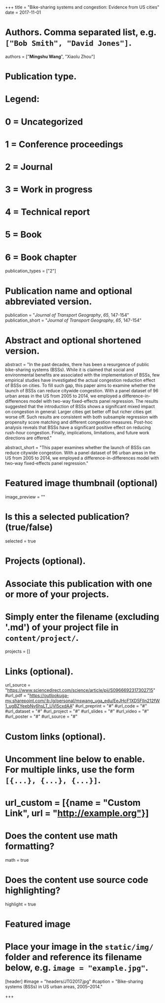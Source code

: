 +++
title = "Bike-sharing systems and congestion: Evidence from US cities"
date = 2017-11-01

# Authors. Comma separated list, e.g. `["Bob Smith", "David Jones"]`.
authors = ["**Mingshu Wang**", "Xiaolu Zhou"]

# Publication type.
# Legend:
# 0 = Uncategorized
# 1 = Conference proceedings
# 2 = Journal
# 3 = Work in progress
# 4 = Technical report
# 5 = Book
# 6 = Book chapter
publication_types = ["2"]

# Publication name and optional abbreviated version.
publication = "*Journal of Transport Geography*, *65*, 147-154"
publication_short = "*Journal of Transport Geography*, *65*, 147-154"

# Abstract and optional shortened version.
abstract = "In the past decades, there has been a resurgence of public bike-sharing systems (BSSs). While it is claimed that social and environmental benefits are associated with the implementation of BSSs, few empirical studies have investigated the actual congestion reduction effect of BSSs on cities. To fill such gap, this paper aims to examine whether the launch of BSSs can reduce citywide congestion. With a panel dataset of 96 urban areas in the US from 2005 to 2014, we employed a difference-in-differences model with two-way fixed-effects panel regression. The results suggested that the introduction of BSSs shows a significant mixed impact on congestion in general: Larger cities get better off but richer cities get worse off. Such results are consistent with both subsample regression with propensity score matching and different congestion measures. Post-hoc analysis reveals that BSSs have a significant positive effect on reducing rush-hour congestion. Finally, implications, limitations, and future work directions are offered."

abstract_short = "This paper examines whether the launch of BSSs can reduce citywide congestion. With a panel dataset of 96 urban areas in the US from 2005 to 2014, we employed a difference-in-differences model with two-way fixed-effects panel regression."

# Featured image thumbnail (optional)
image_preview = ""

# Is this a selected publication? (true/false)
selected = true

# Projects (optional).
#   Associate this publication with one or more of your projects.
#   Simply enter the filename (excluding '.md') of your project file in `content/project/`.

projects = []

# Links (optional).
url_source = "https://www.sciencedirect.com/science/article/pii/S0966692317302715"
#url_pdf = "https://outlookuga-my.sharepoint.com/:b:/g/personal/mswang_uga_edu/EeJHcF1XD5FIln212fW1_ugBZYeebNv6hsLT_UVl5cxdAA"
#url_preprint = "#"
#url_code = "#"
#url_dataset = "#"
#url_project = "#"
#url_slides = "#"
#url_video = "#"
#url_poster = "#"
#url_source = "#"

# Custom links (optional).
#   Uncomment line below to enable. For multiple links, use the form `[{...}, {...}, {...}]`.
# url_custom = [{name = "Custom Link", url = "http://example.org"}]

# Does the content use math formatting?
math = true

# Does the content use source code highlighting?
highlight = true

# Featured image
# Place your image in the `static/img/` folder and reference its filename below, e.g. `image = "example.jpg"`.
[header]
#image = "headers/JTG2017.jpg"
#caption = "Bike-sharing systems (BSSs) in US urban areas, 2005–2014."

+++

